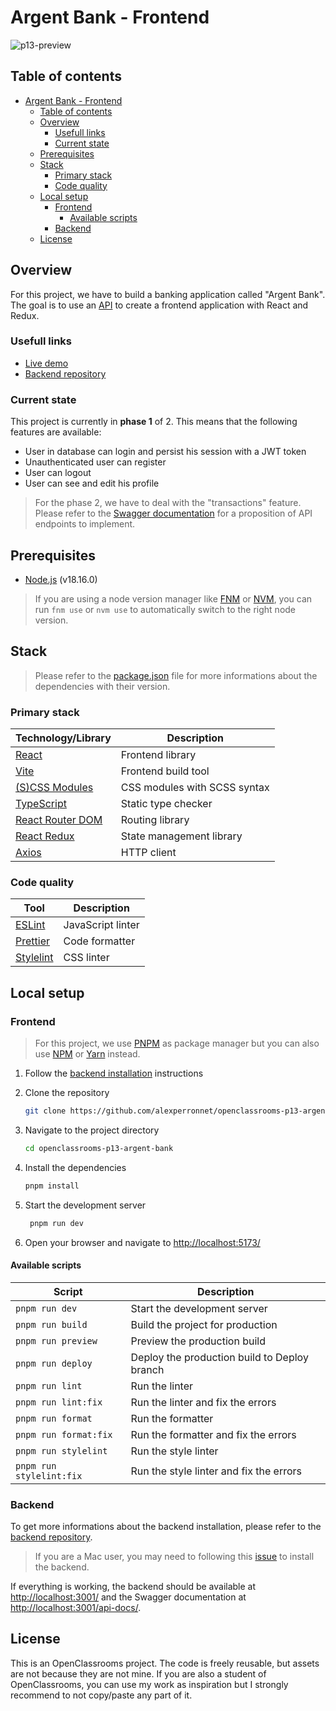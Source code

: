# Argent Bank - Frontend

![p13-preview](https://github.com/alexperronnet/openclassrooms-p13-argent-bank/assets/59840413/3702a491-e0ad-44d4-af95-32695f1d4817)

## Table of contents

- [Argent Bank - Frontend](#argent-bank---frontend)
  - [Table of contents](#table-of-contents)
  - [Overview](#overview)
    - [Usefull links](#usefull-links)
    - [Current state](#current-state)
  - [Prerequisites](#prerequisites)
  - [Stack](#stack)
    - [Primary stack](#primary-stack)
    - [Code quality](#code-quality)
  - [Local setup](#local-setup)
    - [Frontend](#frontend)
      - [Available scripts](#available-scripts)
    - [Backend](#backend)
  - [License](#license)

## Overview

For this project, we have to build a banking application called "Argent Bank". The goal is to use an [API](https://github.com/OpenClassrooms-Student-Center/Project-10-Bank-API) to create a frontend application with React and Redux.

### Usefull links

- [Live demo](https://argent-bank.alexperronnet.dev/)
- [Backend repository](https://github.com/OpenClassrooms-Student-Center/Project-10-Bank-API)

### Current state

This project is currently in **phase 1** of 2. This means that the following features are available:

- User in database can login and persist his session with a JWT token
- Unauthenticated user can register
- User can logout
- User can see and edit his profile

> For the phase 2, we have to deal with the "transactions" feature. Please refer to the [Swagger documentation](./docs) for a proposition of API endpoints to implement.

## Prerequisites

- [Node.js](https://nodejs.org/en/) (v18.16.0)

> If you are using a node version manager like [FNM](https://github.com/Schniz/fnm) or [NVM](https://github.com/nvm-sh/nvm), you can run `fnm use` or `nvm use` to automatically switch to the right node version.

## Stack

> Please refer to the [package.json](./package.json) file for more informations about the dependencies with their version.

### Primary stack

| Technology/Library                                           | Description                  |
| ------------------------------------------------------------ | ---------------------------- |
| [React](https://reactjs.org/)                                | Frontend library             |
| [Vite](https://vitejs.dev/)                                  | Frontend build tool          |
| [(S)CSS Modules](https://github.com/css-modules/css-modules) | CSS modules with SCSS syntax |
| [TypeScript](https://www.typescriptlang.org/)                | Static type checker          |
| [React Router DOM](https://reactrouter.com/en/main)          | Routing library              |
| [React Redux](https://react-redux.js.org/)                   | State management library     |
| [Axios](https://axios-http.com/)                             | HTTP client                  |

### Code quality

| Tool                               | Description       |
| ---------------------------------- | ----------------- |
| [ESLint](https://eslint.org/)      | JavaScript linter |
| [Prettier](https://prettier.io/)   | Code formatter    |
| [Stylelint](https://stylelint.io/) | CSS linter        |

## Local setup

### Frontend

> For this project, we use [PNPM](https://pnpm.io/) as package manager but you can also use [NPM](https://www.npmjs.com/) or [Yarn](https://yarnpkg.com/) instead.

1. Follow the [backend installation](#backend) instructions

2. Clone the repository

   ```bash
   git clone https://github.com/alexperronnet/openclassrooms-p13-argent-bank
   ```

3. Navigate to the project directory

   ```bash
   cd openclassrooms-p13-argent-bank
   ```

4. Install the dependencies

   ```bash
   pnpm install
   ```

5. Start the development server

   ```bash
    pnpm run dev
   ```

6. Open your browser and navigate to [http://localhost:5173/](http://localhost:5173/)

#### Available scripts

| Script                   | Description                                  |
| ------------------------ | -------------------------------------------- |
| `pnpm run dev`           | Start the development server                 |
| `pnpm run build`         | Build the project for production             |
| `pnpm run preview`       | Preview the production build                 |
| `pnpm run deploy`        | Deploy the production build to Deploy branch |
| `pnpm run lint`          | Run the linter                               |
| `pnpm run lint:fix`      | Run the linter and fix the errors            |
| `pnpm run format`        | Run the formatter                            |
| `pnpm run format:fix`    | Run the formatter and fix the errors         |
| `pnpm run stylelint`     | Run the style linter                         |
| `pnpm run stylelint:fix` | Run the style linter and fix the errors      |

### Backend

To get more informations about the backend installation, please refer to the [backend repository](https://github.com/OpenClassrooms-Student-Center/Project-10-Bank-API).

> If you are a Mac user, you may need to following this [issue](https://github.com/OpenClassrooms-Student-Center/Project-10-Bank-API/issues/19) to install the backend.

If everything is working, the backend should be available at [http://localhost:3001/](http://localhost:3001/) and the Swagger documentation at [http://localhost:3001/api-docs/](http://localhost:3001/api-docs/).

## License

This is an OpenClassrooms project. The code is freely reusable, but assets are not because they are not mine. If you are also a student of OpenClassrooms, you can use my work as inspiration but I strongly recommend to not copy/paste any part of it.
